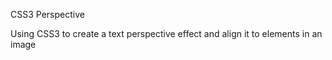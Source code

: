 CSS3 Perspective

Using CSS3 to create a text perspective effect and align it to elements in an image
